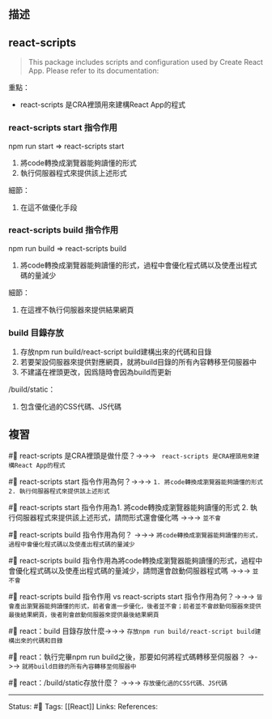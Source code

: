 
## 描述

## react-scripts
> This package includes scripts and configuration used by Create React App.
> Please refer to its documentation:


重點：
- react-scripts 是CRA裡頭用來建構React App的程式




### react-scripts start 指令作用
npm run start => react-scripts start
1. 將code轉換成瀏覽器能夠讀懂的形式
2. 執行伺服器程式來提供該上述形式

細節：
1. 在這不做優化手段


### react-scripts build 指令作用
npm run build => react-scripts build
1. 將code轉換成瀏覽器能夠讀懂的形式，過程中會優化程式碼以及使產出程式碼的量減少

  
細節：
1. 在這裡不執行伺服器來提供結果網頁

### build 目錄存放
1. 存放npm run build/react-script build建構出來的代碼和目錄
2. 若要架設伺服器來提供對應網頁，就將build目錄的所有內容轉移至伺服器中
3. 不建議在裡頭更改，因爲隨時會因為build而更新

  
/build/static：
1. 包含優化過的CSS代碼、JS代碼

## 複習

#🧠  react-scripts 是CRA裡頭是做什麼？->->-> ` react-scripts 是CRA裡頭用來建構React App的程式`
<!--SR:!2023-04-24,78,250-->

#🧠 react-scripts start 指令作用為何？->->-> `1. 將code轉換成瀏覽器能夠讀懂的形式 2. 執行伺服器程式來提供該上述形式`
<!--SR:!2023-08-27,153,250-->

#🧠 react-scripts start 指令作用為1. 將code轉換成瀏覽器能夠讀懂的形式 2. 執行伺服器程式來提供該上述形式，請問形式還會優化嗎 ->->-> `並不會`
<!--SR:!2023-04-21,75,250-->


#🧠  react-scripts build 指令作用為何？ ->->-> `將code轉換成瀏覽器能夠讀懂的形式，過程中會優化程式碼以及使產出程式碼的量減少`
<!--SR:!2023-04-20,74,250-->

#🧠 react-scripts build 指令作用為將code轉換成瀏覽器能夠讀懂的形式，過程中會優化程式碼以及使產出程式碼的量減少，請問還會啟動伺服器程式嗎 ->->-> `並不會`
<!--SR:!2023-04-30,80,250-->


#🧠 react-scripts build 指令作用 vs  react-scripts start 指令作用為何？->->-> `皆會產出瀏覽器能夠讀懂的形式，前者會進一步優化，後者並不會；前者並不會啟動伺服器來提供最後結果網頁，後者則會啟動伺服器來提供最後結果網頁`
<!--SR:!2023-04-10,68,250-->


#🧠  react：build 目錄存放什麼->->-> `存放npm run build/react-script build建構出來的代碼和目錄`
<!--SR:!2023-04-27,77,250-->

#🧠 react：執行完畢npm run build之後，那要如何將程式碼轉移至伺服器？ ->->-> `就將build目錄的所有內容轉移至伺服器中`
<!--SR:!2023-04-01,40,210-->

#🧠 react：/build/static存放什麼？ ->->-> `存放優化過的CSS代碼、JS代碼`
<!--SR:!2023-08-17,145,250-->




---
Status: #🌱 
Tags:
[[React]]
Links:
References: